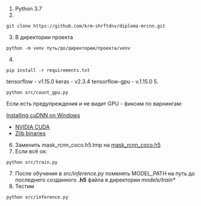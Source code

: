 1. Python 3.7 
2.  
```shell
git clone https://github.com/krm-shrftdnv/diploma-mrcnn.git
```

3. В директории проекта
```shell
python -m venv путь/до/директории/проекта/venv
```
4. 
```shell
pip install -r requirements.txt
```
tensorflow - v1.15.0
keras - v2.3.4
tensorflow-gpu - v.1.15.0
5. 
```shell
python src/count_gpu.py
```
Если есть предупреждения и не видит GPU - фиксим по варнингам:

[Installing cuDNN on Windows](https://docs.nvidia.com/deeplearning/cudnn/install-guide/index.html#install-windows)
- [NVIDIA CUDA](https://developer.nvidia.com/cuda-10.0-download-archive)
- [Zlib binaries](http://gnuwin32.sourceforge.net/downlinks/zlib-bin-zip.php)
6. Заменить mask_rcnn_coco.h5.tmp на [mask_rcnn_coco.h5](https://github.com/matterport/Mask_RCNN/releases/download/v2.0/mask_rcnn_coco.h5)
7. Если всё ок:
```shell
python src/train.py
```
7. После обучения в _src/inference.py_ поменять MODEL_PATH на путь до последнего созданного **.h5** файла в директории _models/train*_
8. Тестим
```shell
python src/inference.py
```